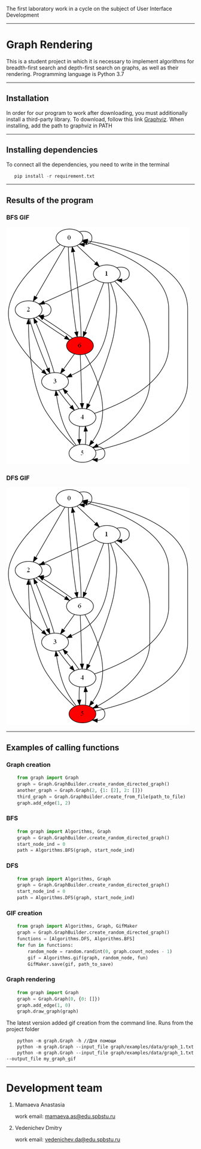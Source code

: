 The first laboratory work in a cycle on the subject of User Interface Development
***
# Graph Rendering

This is a student project in which it is necessary to implement algorithms for breadth-first search and depth-first search on graphs, as well as their rendering. Programming language is Python 3.7
***
## Installation

In order for our program to work after downloading, you must additionally install a third-party library. To download, follow this link [Graphviz](https://graphviz.org/download/). When installing, add the path to graphviz in PATH
***
## Installing dependencies

To connect all the dependencies, you need to write in the terminal
```python
   pip install -r requirement.txt
```
***
## Results of the program
  

### BFS GIF
![GIF_BFS](https://github.com/Brightest-Sunshine/pictures-for-README-files/blob/master/pics/BFS_2.gif)

### DFS GIF
![GIF_DFS](https://github.com/Brightest-Sunshine/pictures-for-README-files/blob/master/pics/DFS_2.gif)

***
## Examples of calling functions
### Graph creation
```python
    from graph import Graph
    graph = Graph.GraphBuilder.create_random_directed_graph() 
    another_graph = Graph.Graph(2, {1: [2], 2: []})
    third_graph = Graph.GraphBuilder.create_from_file(path_to_file)
    graph.add_edge(1, 2)
```

### BFS
```python
    from graph import Algorithms, Graph
    graph = Graph.GraphBuilder.create_random_directed_graph()
    start_node_ind = 0
    path = Algorithms.BFS(graph, start_node_ind)
```

### DFS
```python
    from graph import Algorithms, Graph
    graph = Graph.GraphBuilder.create_random_directed_graph()
    start_node_ind = 0
    path = Algorithms.DFS(graph, start_node_ind)
```

### GIF creation
```python
    from graph import Algorithms, Graph, GifMaker
    graph = Graph.GraphBuilder.create_random_directed_graph()
    functions = [Algorithms.DFS, Algorithms.BFS]
    for fun in functions:
        random_node = random.randint(0, graph.count_nodes - 1)
        gif = Algorithms.gif(graph, random_node, fun)
        GifMaker.save(gif, path_to_save)
```

### Graph rendering
```python
    from graph import Graph
    graph = Graph.Graph(0, {0: []})
    graph.add_edge(1, 0)
    graph.draw_graph(graph)
```
The latest version added gif creation from the command line.
Runs from the project folder
```commandline
    python -m graph.Graph -h //Для помощи
    python -m graph.Graph --input_file graph/examples/data/graph_1.txt
    python -m graph.Graph --input_file graph/examples/data/graph_1.txt --output_file my_graph_gif

```
***

# Development team
1. Mamaeva Anastasia

     work email: mamaeva.as@edu.spbstu.ru
    
2. Vedenichev Dmitry

     work email: vedenichev.da@edu.spbstu.ru 
